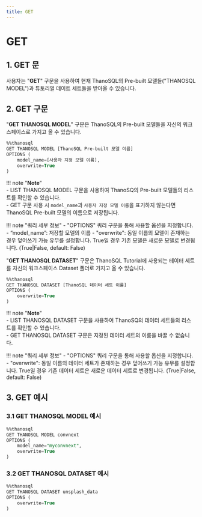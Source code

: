 ```yaml
---
title: GET
---
```


# __GET__

## __1. GET 문__

사용자는 "__GET__" 구문을 사용하여 현재 ThanoSQL의 Pre-built 모델들("THANOSQL MODEL")과 튜토리얼 데이트 세트들을 받아올 수 있습니다. 

## __2. GET 구문__

"__GET THANOSQL MODEL__" 구문은 ThanoSQL의 Pre-built 모델들을 자신의 워크스페이스로 가지고 올 수 있습니다.

```sql
%%thanosql
GET THANOSQL MODEL [ThanoSQL Pre-built 모델 이름] 
OPTIONS (
    model_name=[사용자 지정 모델 이름],
    overwrite=True
) 
```

!!! note "__Note__"    
    - LIST THANOSQL MODEL 구문을 사용하여 ThanoSQ의 Pre-built 모델들의 리스트를 확인할 수 있습니다.  
    - GET 구문 사용 시  `model_name`과 `사용자 지정 모델 이름`을 표기하지 않는다면 ThanoSQL Pre-built 모델의 이름으로 저장됩니다.

!!! note "쿼리 세부 정보"
    - "OPTIONS" 쿼리 구문을 통해 사용할 옵션을 지정합니다.
        - “model_name”: 저장할 모델의 이름 
        - "overwrite": 동일 이름의 모델이 존재하는 경우 덮어쓰기 가능 유무를 설정합니다. True일 경우 기존 모델은 새로운 모델로 변경됩니다. (True|False, default: False)

"__GET THANOSQL DATASET__" 구문은 ThanoSQL Tutorial에 사용되는 테이터 세트를 자신의 워크스페이스 Dataset 폴더로 가지고 올 수 있습니다. 

```sql
%%thanosql
GET THANOSQL DATASET [ThanoSQL 데이터 세트 이름]
OPTIONS (
    overwrite=True 
)
```

!!! note "__Note__"    
    - LIST THANOSQL DATASET 구문을 사용하여 ThanoSQ의 데이터 세트들의 리스트를 확인할 수 있습니다.  
    - GET THANOSQL DATASET 구문은 지정된 데이터 세트의 이름을 바꿀 수 없습니다. 

!!! note "쿼리 세부 정보"
    - "OPTIONS" 쿼리 구문을 통해 사용할 옵션을 지정합니다.
        - "overwrite": 동일 이름의 데이터 세트가 존재하는 경우 덮어쓰기 가능 유무를 설정합니다. True일 경우 기존 데이터 세트은 새로운 데이터 세트로 변경됩니다. (True|False, default: False) 

## __3. GET 예시__ 

### __3.1 GET THANOSQL MODEL 예시__

```sql
%%thanosql
GET THANOSQL MODEL convnext
OPTIONS (
    model_name="myconvnext",
    overwrite=True
)
```

### __3.2 GET THANOSQL DATASET 예시__

```sql
%%thanosql
GET THANOSQL DATASET unsplash_data
OPTIONS (
    overwrite=True
)
```

